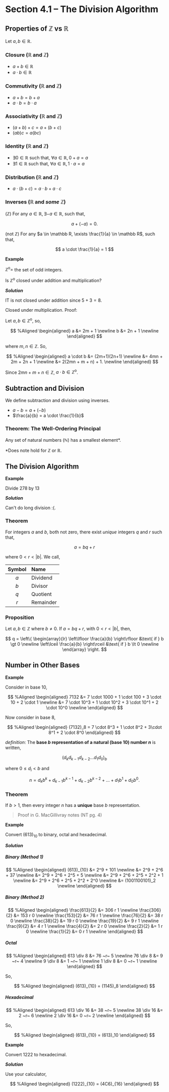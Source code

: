 
# Section 4.1 &ndash; The Division Algorithm

## Properties of $\mathbb Z$ vs $\mathbb R$

Let $a,b \in \mathbb R$.

### Closure ($\mathbb R$ and $\mathbb Z$)

* $a + b \in \mathbb R$
* $a \cdot b \in \mathbb R$


### Commutivity ($\mathbb R$ and $\mathbb Z$)

* $a + b = b + a$
* $a \cdot b = b \cdot a$


### Associativity ($\mathbb R$ and $\mathbb Z$)

* $(a + b) + c = a + (b + c)$
* $(ab)c = a(bc)$


### Identity ($\mathbb R$ and $\mathbb Z$)

* $\exists 0 \in \mathbb R$ such that, $\forall a \in \mathbb R, 0+a = a$
* $\exists 1 \in \mathbb R$ such that, $\forall a \in \mathbb R, 1 \cdot a = a$


### Distribution ($\mathbb R$ and $\mathbb Z$)

* $a \cdot (b + c) = a \cdot b + a \cdot c$

### Inverses ($\mathbb R$ and _some_  $\mathbb Z$)

($\mathbb Z$) For any $a \in \mathbb R, \exists -a \in \mathbb R$, such that,

$$
    a + (-a) = 0.
$$

(not $\mathbb Z$) For any $a \in \mathbb R, \exists \frac{1}{a} \in \mathbb R$, such that,

$$
    a \cdot \frac{1}{a} = 1
$$

**Example**

$\mathbb Z ^\text{o} =$ the set of odd integers.

Is $\mathbb Z ^\text{o}$ closed under addition and multiplication?

**_Solution_**

IT is not closed under addition since $5 + 3 = 8$.

Closed under multiplication. Proof:

Let $a,b \in \mathbb Z ^\text{o}$, so,

$$ %Aligned
\begin{aligned}
    a &= 2m + 1 \newline
    b &= 2n + 1 \newline
\end{aligned}
$$

where $m,n \in \mathbb Z$. So,

$$ %Aligned
\begin{aligned}
    a \cdot b &= (2m+1)(2n+1) \newline
    &= 4mn + 2m + 2n + 1 \newline
    &= 2(2mn + m + n) + 1. \newline
\end{aligned}
$$

Since $2mn + m + n \in \mathbb Z$, $a \cdot b \in \mathbb Z^\text{o}$.

## Subtraction and Division

We define subtraction and division using inverses.

* $a - b = a + (-b)$
* $\frac{a}{b} = a \cdot \frac{1}{b}$

### Theorem: The Well-Ordering Principal

Any set of natural numbers ($\mathbb N$) has a smallest element*.

*Does note hold for $\mathbb Z$ or $\mathbb R$.

## The Division Algorithm

**Example**

Divide $278$ by $13$

**_Solution_**

Can't do long division :(.

### Theorem

For integers $a$ and $b$, both not zero, there exist _unique_ integers $q$ and $r$ such that,

$$
    a = bq + r
$$

where $0 \lt r \lt |b|$. We call,

| Symbol | Name |
|:-:|:--|
|$a$| Dividend |
|$b$| Divisor |
|$q$| Quotient |
|$r$| Remainder |

### Proposition

Let $a,b \in \mathbb Z$ where $b \neq 0$. If $a = bq + r$, with $0 \lt r \lt |b|$, then,

$$
    q = \left\{
     \begin{array}{lr}
       \left\lfloor \frac{a}{b} \right\rfloor &\text{ if } b \gt 0 \newline
       \left\lceil \frac{a}{b} \right\rceil &\text{ if } b \lt 0 \newline
     \end{array}
   \right.
$$

## Number in Other Bases

**Example**

Consider in base 10,

$$ %Aligned
\begin{aligned}
    7132 &= 7 \cdot 1000 + 1 \cdot 100 + 3 \cdot 10 + 2 \cdot 1 \newline
    &= 7 \cdot 10^3 + 1 \cdot 10^2 + 3 \cdot 10^1 + 2 \cdot 10^0 \newline
\end{aligned}
$$

Now consider in base 8,

$$ %Aligned
\begin{aligned}
    (7132)_8 = 7 \cdot 8^3 + 1 \cdot 8^2 + 3\cdot 8^1 + 2 \cdot 8^0
\end{aligned}
$$


_definition_: The __base $b$ representation of a natural (base 10) number $n$__ is written,

$$
    (d_k d_{k-1} d_{k-2} ... d_1 d_0)_b
$$

where $0 \le d_i \lt b$ and

$$
    n = d_kb^k + d_{k-1}b^{k-1} + d_{k-2}b^{k-2} + ... + d_1b^1 + d_0b^0.
$$

### Theorem

If $b \gt 1$, then every integer $n$ has a __unique__ base $b$ representation.

> Proof in G. MacGillivray notes (NT pg. 4)

**Example**

Convert $(613)_{10}$ to binary, octal and hexadecimal.

**_Solution_**

##### Binary (Method 1)

$$ %Aligned
\begin{aligned}
    (613)_{10} &= 2^9 + 101 \newline
    &= 2^9 + 2^6 + 37 \newline
    &= 2^9 + 2^6 + 2^5 + 5 \newline
    &= 2^9 + 2^6 + 2^5 + 2^2 + 1 \newline
    &= 2^9 + 2^6 + 2^5 + 2^2 + 2^0 \newline
    &= (1001100101)_2 \newline
\end{aligned}
$$

##### Binary (Method 2)

$$ %Aligned
\begin{aligned}
    \frac{613}{2} &= 306 r 1 \newline
    \frac{306}{2} &= 153 r 0 \newline
    \frac{153}{2} &= 76 r 1 \newline
    \frac{76}{2} &= 38 r 0 \newline
    \frac{38}{2} &= 19 r 0 \newline
    \frac{19}{2} &= 9 r 1 \newline
    \frac{9}{2} &= 4 r 1 \newline
    \frac{4}{2} &= 2 r 0 \newline
    \frac{2}{2} &= 1 r 0 \newline
    \frac{1}{2} &= 0 r 1 \newline
\end{aligned}
$$

##### Octal

$$ %Aligned
\begin{aligned}
    613 \div 8 &= 76 ~r~ 5 \newline
    76 \div 8 &= 9 ~r~ 4 \newline
    9 \div 8 &= 1 ~r~ 1 \newline
    1 \div 8 &= 0 ~r~ 1 \newline
\end{aligned}
$$

So,

$$ %Aligned
\begin{aligned}
    (613)_{10} = (1145)_8
\end{aligned}
$$

##### Hexadecimal

$$ %Aligned
\begin{aligned}
    613 \div 16 &= 38 ~r~ 5 \newline
    38 \div 16 &= 2 ~r~ 6 \newline
    2 \div 16 &= 0 ~r~ 2 \newline
\end{aligned}
$$

So,

$$ %Aligned
\begin{aligned}
    (613)_{10} = (613)_10
\end{aligned}
$$

**Example**

Convert $1222$ to hexadecimal.

**_Solution_**

Use your calculator,

$$ %Aligned
\begin{aligned}
    (1222)_{10} = (4C6)_{16}
\end{aligned}
$$
